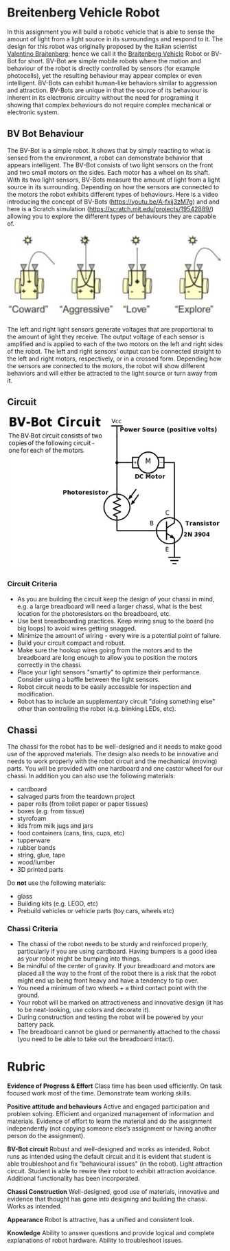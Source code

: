 # Breitenberg Vehicle Robot
In this assignment you will build a robotic vehicle that is able to sense the amount of light from a light source in its surroundings and respond to it. The design for this robot was originally proposed by the italian scientist [Valentino Braitenberg](https://en.wikipedia.org/wiki/Valentino_Braitenberg); hence we call it the [Braitenberg Vehicle](https://en.wikipedia.org/wiki/Braitenberg_vehicle) Robot or BV-Bot for short. BV-Bot are simple mobile robots where the motion and behaviour of the robot is directly controlled by sensors (for example photocells), yet the resulting behaviour may appear complex or even intelligent. BV-Bots can exhibit human-like behaviors similar to aggression and attraction. BV-Bots are unique in that the source of its behaviour is inherent in its electronic circuitry without the need for programing it showing that complex behaviours do not require complex mechanical or electronic system.

## BV Bot Behaviour
The BV-Bot is a simple robot. It shows that by simply reacting to what is sensed from the environment, a robot can demonstrate behavior that appears intelligent. The BV-Bot consists of two light sensors on the front and two small motors on the sides. Each motor has a wheel on its shaft. With its two light sensors, BV-Bots measure the amount of light from a light source in its surrounding. Depending on how the sensors are connected to the motors the robot exhibits different types of behaviours. Here is a video introducing the concept of BV-Bots (https://youtu.be/A-fxij3zM7g) and and here is a Scratch simulation (https://scratch.mit.edu/projects/19542889/) allowing you to explore the different types of behaviours they are capable of.

![BV Bot Behaviour](images/bvbotbehaviour.png)

The left and right light sensors generate voltages that are proportional to the amount of light they receive. The output voltage of each sensor is amplified and is applied to each of the two motors on the left and right sides of the robot. The left and right sensors’ output can be connected straight to the left and right motors, respectively, or in a crossed form. Depending how the sensors are connected to the motors, the robot will show different behaviors and will either be attracted to the light source or turn away from it.

## Circuit
![Circuit](images/circuit.png)

### Circuit Criteria
* As you are building the circuit keep the design of your chassi in mind, e.g. a large breadboard will need a larger chassi, what is the best location for the photoresistors on the breadboard, etc.
* Use best breadboarding practices. Keep wiring snug to the board (no big loops) to avoid wires getting snagged.
* Minimize the amount of wiring - every wire is a potential point of failure.
* Build your circuit compact and robust. 
* Make sure the hookup wires going from the motors and to the breadboard are long enough to allow you to position the motors correctly in the chassi.
* Place your light sensors "smartly" to optimize their performance. Consider using a baffle between the light sensors.
* Robot circuit needs to be easily accessible for inspection and modification.
* Robot has to include an supplementary circuit "doing something else" other than controlling the robot (e.g. blinking LEDs, etc).

## Chassi
The chassi for the robot has to be well-designed and it needs to make good use of the approved materials. The design also needs to be innovative and needs to work properly with the robot circuit and the mechanical (moving) parts. You will be provided with one hardboard and one castor wheel for our chassi. In addition you can also use the following materials:

* cardboard
* salvaged parts from the teardown project
* paper rolls (from toilet paper or paper tissues)
* boxes (e.g. from tissue)
* styrofoam
* lids from milk jugs and jars
* food containers (cans, tins, cups, etc)
* tupperware
* rubber bands
* string, glue, tape
* wood/lumber
* 3D printed parts

Do **not** use the following materials:
* glass
* Building kits (e.g. LEGO, etc)
* Prebuild vehicles or vehicle parts (toy cars, wheels etc)

### Chassi Criteria
* The chassi of the robot needs to be sturdy and reinforced properly, particularly if you are using cardboard. Having bumpers is a good idea as your robot might be bumping into things.
* Be mindful of the center of gravity. If your breadboard and motors are placed all the way to the front of the robot there is a risk that the robot might end up being front heavy and have a tendency to tip over.
* You need a minimum of two wheels + a third contact point with the ground. 
* Your robot will be marked on attractiveness and innovative design (it has to be neat-looking, use colors and decorate it).
* During construction and testing the robot will be powered by your battery pack. 
* The breadboard cannot be glued or permanently attached to the chassi (you need to be able to take out the breadboard intact).

# Rubric
**Evidence of Progress & Effort**
Class time has been used efficiently. On task focused work most of the time. Demonstrate team working skills.

**Positive attitude and behaviours**
Active and engaged participation and problem solving. Efficient and organized management of information and materials. Evidence of effort to learn the material and do the assignment independently (not copying someone else’s assignment or having another person do the assignment).

**BV-Bot circuit**
Robust and well-designed and works as intended. Robot runs as intended using the default circuit and it is evident that student is able troubleshoot and fix "behavioural issues" (in the robot). Light attraction circuit. Student is able to rewire their robot to exhibit attraction avoidance. Additional functionality has been incorporated.

**Chassi Construction**
Well-designed, good use of materials, innovative and evidence that thought has gone into designing and building the chassi. Works as intended.

**Appearance**
Robot is attractive, has a unified and consistent look.

**Knowledge**
Ability to answer questions and provide logical and complete explanations of robot hardware. Ability to troubleshoot issues.
